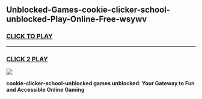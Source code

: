 
## Unblocked-Games-cookie-clicker-school-unblocked-Play-Online-Free-wsywv
<h3>
<a href="https://premium76.site?title=cookie-clicker-school-unblocked&ref=26A">CLICK TO PLAY</a></h3>
<hr>

<h3>
<a href="https://premium76.site?title=cookie-clicker-school-unblocked&ref=26A">CLICK 2 PLAY</a>
  
</h3>

<a href="https://premium76.site?title=cookie-clicker-school-unblocked&ref=26A"><img src="https://clearcache.store/games.png"></a>


**cookie-clicker-school-unblocked games unblocked: Your Gateway to Fun and Accessible Online Gaming**
